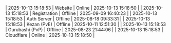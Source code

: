 | 2025-10-13 15:18:53 | Website | Online | 2025-10-13 15:18:50 |
| 2025-10-13 15:18:53 | Registration | Offline | 2025-09-09 16:40:23 |
| 2025-10-13 15:18:53 | Auth Server | Offline | 2025-08-18 09:33:31 |
| 2025-10-13 15:18:53 | Kezan (PvE) | Offline | 2025-10-11 12:51:30 |
| 2025-10-13 15:18:53 | Gurubashi (PvP) | Offline | 2025-08-23 21:44:06 |
| 2025-10-13 15:18:53 | Cloudflare | Online | 2025-10-13 15:18:50 |

